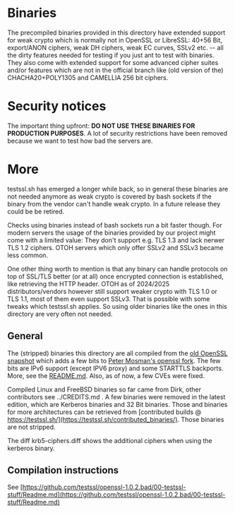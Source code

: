 
Binaries
========

The precompiled binaries provided in this directory have extended support for weak crypto which is normally not in OpenSSL
or LibreSSL: 40+56 Bit, export/ANON ciphers, weak DH ciphers, weak EC curves, SSLv2 etc. -- all the dirty features needed for
testing if you just ant to test with binaries. They also come with extended support for some  advanced cipher suites and/or
features which are not in the official branch like (old version of the) CHACHA20+POLY1305 and CAMELLIA 256 bit ciphers.

# Security notices

The important thing upfront: **DO NOT USE THESE BINARIES FOR PRODUCTION PURPOSES**. A lot of security restrictions have been removed because we want to test how bad the servers are.


More
====

testssl.sh has emerged a longer while back, so in general these binaries are not needed anymore as weak crypto is covered by bash sockets if the binary from the vendor can't handle weak crypto. In a future release they could be be retired.

Checks using binaries instead of bash sockets run a bit faster though. For modern servers the usage of the binaries provided by our project might come with a limited value: They don't support e.g. TLS 1.3 and lack nerwer TLS 1.2 ciphers. OTOH servers which only offer SSLv2 and SSLv3 became less common.

One other thing worth to mention is that any binary can handle protocols on top of SSL/TLS better (or at all) once encrypted connection is established, like retrieving the HTTP header. OTOH as of 2024/2025 distributors/vendors however still support weaker crypto with TLS 1.0 or TLS 1.1, most of them even support SSLv3. That is possible with some tweaks which testssl.sh applies. So using older binaries like the ones in this directory are very often not needed.


General
-------
The (stripped) binaries this directory are all compiled from the [old OpenSSL snapshot](https://github.com/testssl/openssl-1.0.2.bad) which adds a few bits to [Peter
Mosman's openssl fork](https://github.com/PeterMosmans/openssl). The few bits are IPv6 support (except IPV6 proxy) and some STARTTLS backports. More, see the [README.md](https://github.com/testssl/openssl-1.0.2.bad/README.md). Also, as of now, a few CVEs were fixed.

Compiled Linux and FreeBSD binaries so far came from Dirk, other contributors see ../CREDITS.md . A few binaries were removed in the latest edition, which are Kerberos binaries and 32 Bit binaries. Those and binaries for more architectures can be retrieved from [contributed builds @ https://testssl.sh/](https://testssl.sh/contributed_binaries/). Those binaries are not stripped.

The diff krb5-ciphers.diff shows the additional ciphers when using the kerberos binary.


Compilation instructions
------------------------

See [https://github.com/testssl/openssl-1.0.2.bad/00-testssl-stuff/Readme.md](https://github.com/testssl/openssl-1.0.2.bad/00-testssl-stuff/Readme.md)

